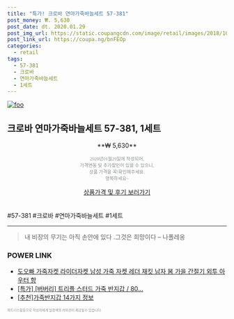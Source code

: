 ```yaml
--- 
title: "특가! 크로바 연마가죽바늘세트 57-381" 
post_money: ₩. 5,630 
post_date: dt. 2020.01.29 
post_img_url: https://static.coupangcdn.com/image/retail/images/2018/10/10/14/4/b1a3ad67-ebb6-4b80-b0d3-cc72dc772f4a.jpg 
post_link_url: https://coupa.ng/bnFEOp 
categories: 
  - retail 
tags: 
  - 57-381 
  - 크로바 
  - 연마가죽바늘세트 
  - 1세트 
--- 
```

[![foo](https://static.coupangcdn.com/image/retail/images/2018/10/10/14/4/b1a3ad67-ebb6-4b80-b0d3-cc72dc772f4a.jpg)](https://coupa.ng/bnFEOp) 

## 크로바 연마가죽바늘세트 57-381, 1세트 
<p style="text-align: center;">**₩ 5,630**</p> 
<p style="text-align: center;"><span style="color: #898c8f; font-family: Georgia,Times,serif; font-size: 0.75em;">2020년01월29일에 작성되어, <br>가격변동 및 추가할인이 있을 수 있으니,<br> 상품 가격을 꼭!확인해주세요.<br>행복하세요~</span> 
</p>	 
<div markdown="0" style="text-align: center;"><a href="https://coupa.ng/bnFEOp" class="btn btn--success">상품가격 및 후기 보러가기</a></div> 
<br><br> 
  #57-381 #크로바 #연마가죽바늘세트 #1세트 
<hr> 

> 내 비장의 무기는 아직 손안에 있다 .그것은 희망이다 – 나폴레옹 


### POWER LINK

* <a href="https://blog.naver.com/fasyy4321/221789970861" target="_blank">도오빠 가죽자켓 라이더자켓 남성 가죽 자켓 레더 재킷 남자 봄 가을 간절기 외투 아우터 항</a>
* <a href="https://blog.naver.com/an0733/221786643910" target="_blank">[특가] [버버리] 트리플 스터드 가죽 반지갑 / 80...</a>
* <a href="https://blog.naver.com/fasyy4321/221785683751" target="_blank">[추천]가죽반지갑 14가지 정보</a>

<span style="color: #898c8f; font-family: Georgia,Times,serif; font-size: 0.55em;">파트너스활동으로 작성자에게 일정액의 커미션이 제공될수 있습니다.</span> 
